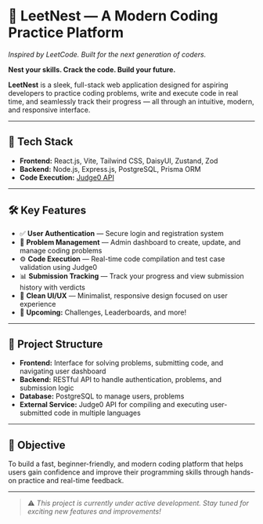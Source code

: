 # 🐣 LeetNest — A Modern Coding Practice Platform

_Inspired by LeetCode. Built for the next generation of coders._

**Nest your skills. Crack the code. Build your future.**

**LeetNest** is a sleek, full-stack web application designed for aspiring developers to practice coding problems, write and execute code in real time, and seamlessly track their progress — all through an intuitive, modern, and responsive interface.

---

## 🚀 Tech Stack

- **Frontend:** React.js, Vite, Tailwind CSS, DaisyUI, Zustand, Zod
- **Backend:** Node.js, Express.js, PostgreSQL, Prisma ORM
- **Code Execution:** [Judge0 API](https://judge0.com/)

---

## 🛠️ Key Features

- ✅ **User Authentication** — Secure login and registration system
- 🧩 **Problem Management** — Admin dashboard to create, update, and manage coding problems
- ⚙️ **Code Execution** — Real-time code compilation and test case validation using Judge0
- 📊 **Submission Tracking** — Track your progress and view submission history with verdicts
- 🔄 **Clean UI/UX** — Minimalist, responsive design focused on user experience
- 🚧 **Upcoming:** Challenges, Leaderboards, and more!

---

## 📁 Project Structure

- **Frontend:** Interface for solving problems, submitting code, and navigating user dashboard
- **Backend:** RESTful API to handle authentication, problems, and submission logic
- **Database:** PostgreSQL to manage users, problems
- **External Service:** Judge0 API for compiling and executing user-submitted code in multiple languages

---

## 🎯 Objective

To build a fast, beginner-friendly, and modern coding platform that helps users gain confidence and improve their programming skills through hands-on practice and real-time feedback.

---

> ⚠️ _This project is currently under active development. Stay tuned for exciting new features and improvements!_
